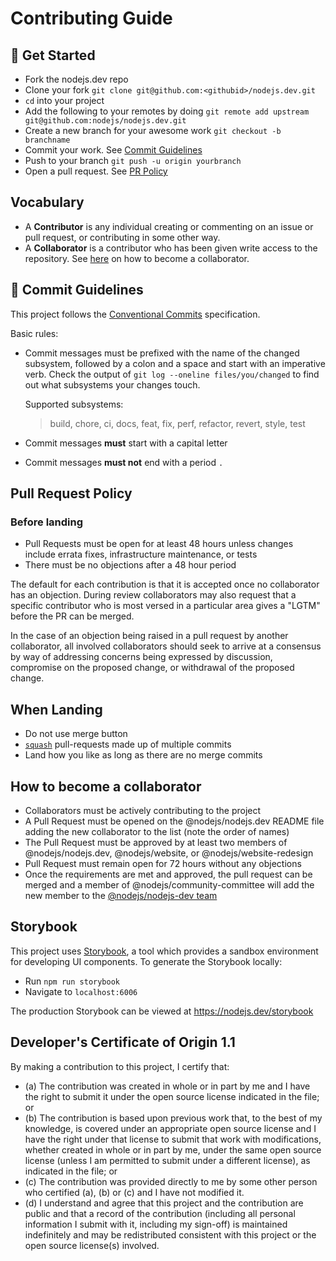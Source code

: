 # Contributing Guide

## 🚀 Get Started

* Fork the nodejs.dev repo
* Clone your fork `git clone git@github.com:<githubid>/nodejs.dev.git`
* `cd` into your project
* Add the following to your remotes by doing `git remote add upstream git@github.com:nodejs/nodejs.dev.git`
* Create a new branch for your awesome work `git checkout -b branchname`
* Commit your work. See [Commit Guidelines](#commit-guidelines)
* Push to your branch `git push -u origin yourbranch`
* Open a pull request. See [PR Policy](#pull-request-policy)

## Vocabulary

* A **Contributor** is any individual creating or commenting on an issue or pull request,
  or contributing in some other way.
* A **Collaborator** is a contributor who has been given write access to the repository. See [here](#how-to-become-a-collaborator) on how to become a collaborator.

## 📝 Commit Guidelines

This project follows the [Conventional Commits][] specification.

Basic rules:

* Commit messages must be prefixed with the name of the changed subsystem, followed by a colon and a space and start with an imperative verb. Check the output of `git log --oneline files/you/changed` to find out what subsystems your changes touch.

  Supported subsystems:

  > build, chore, ci, docs, feat, fix, perf, refactor, revert, style, test

* Commit messages **must** start with a capital letter
* Commit messages **must not** end with a period `.`

## Pull Request Policy

### Before landing

* Pull Requests must be open for at least 48 hours unless changes include errata fixes, infrastructure maintenance, or tests
* There must be no objections after a 48 hour period

The default for each contribution is that it is accepted once no collaborator has an objection. During review collaborators may also request that a specific contributor who is most versed in a particular area gives a "LGTM" before the PR can be merged.

In the case of an objection being raised in a pull request by another collaborator, all involved collaborators should seek to arrive at a consensus by way of addressing concerns being expressed by discussion, compromise on the proposed change, or withdrawal of the proposed change.

## When Landing

* Do not use merge button
* [`squash`][] pull-requests made up of multiple commits
* Land how you like as long as there are no merge commits

## How to become a collaborator

* Collaborators must be actively contributing to the project
* A Pull Request must be opened on the @nodejs/nodejs.dev README file adding the new collaborator to the list (note the order of names)
* The Pull Request must be approved by at least two members of @nodejs/nodejs.dev, @nodejs/website, or @nodejs/website-redesign
* Pull Request must remain open for 72 hours without any objections
* Once the requirements are met and approved, the pull request can be merged and a member of @nodejs/community-committee will add the new member to the [@nodejs/nodejs-dev team](https://github.com/orgs/nodejs/teams/nodejs-dev)

## Storybook

This project uses [Storybook][], a tool which provides a sandbox environment for developing UI components. To generate the Storybook locally:

* Run `npm run storybook`
* Navigate to `localhost:6006`

The production Storybook can be viewed at <https://nodejs.dev/storybook>

## Developer's Certificate of Origin 1.1

By making a contribution to this project, I certify that:

* (a) The contribution was created in whole or in part by me and I have the right to
  submit it under the open source license indicated in the file; or
* (b) The contribution is based upon previous work that, to the best of my knowledge,
  is covered under an appropriate open source license and I have the right under that
  license to submit that work with modifications, whether created in whole or in part
  by me, under the same open source license (unless I am permitted to submit under a
  different license), as indicated in the file; or
* (c) The contribution was provided directly to me by some other person who certified
  (a), (b) or (c) and I have not modified it.
* (d) I understand and agree that this project and the contribution are public and that
  a record of the contribution (including all personal information I submit with it,
  including my sign-off) is maintained indefinitely and may be redistributed consistent
  with this project or the open source license(s) involved.

[Storybook]: https://storybook.js.org/
[`squash`]: https://help.github.com/en/articles/about-pull-request-merges#squash-and-merge-your-pull-request-commits
[conventional commits]: https://www.conventionalcommits.org/

